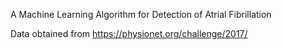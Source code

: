 A Machine Learning Algorithm for Detection of Atrial Fibrillation

Data obtained from https://physionet.org/challenge/2017/
